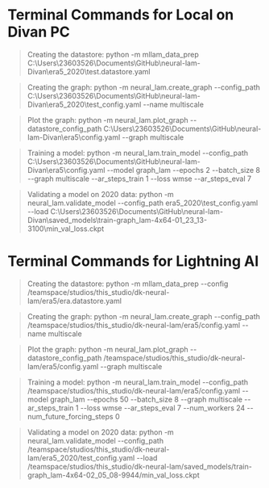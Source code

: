 # Terminal Commands for Local on Divan PC

> Creating the datastore: python -m mllam_data_prep C:\Users\23603526\Documents\GitHub\neural-lam-Divan\era5_2020\test.datastore.yaml

> Creating the graph: python -m neural_lam.create_graph --config_path C:\Users\23603526\Documents\GitHub\neural-lam-Divan\era5_2020\test_config.yaml --name multiscale

> Plot the graph: python -m neural_lam.plot_graph --datastore_config_path C:\Users\23603526\Documents\GitHub\neural-lam-Divan\era5\config.yaml --graph multiscale

> Training a model: python -m neural_lam.train_model --config_path C:\Users\23603526\Documents\GitHub\neural-lam-Divan\era5\config.yaml --model graph_lam --epochs 2 --batch_size 8 --graph multiscale --ar_steps_train 1 --loss wmse --ar_steps_eval 7

> Validating a model on 2020 data: python -m neural_lam.validate_model --config_path era5_2020\test_config.yaml --load C:\Users\23603526\Documents\GitHub\neural-lam-Divan\saved_models\train-graph_lam-4x64-01_23_13-3100\min_val_loss.ckpt 

# Terminal Commands for Lightning AI

> Creating the datastore: python -m mllam_data_prep --config /teamspace/studios/this_studio/dk-neural-lam/era5/era.datastore.yaml

> Creating the graph: python -m neural_lam.create_graph --config_path /teamspace/studios/this_studio/dk-neural-lam/era5/config.yaml --name multiscale

> Plot the graph: python -m neural_lam.plot_graph --datastore_config_path /teamspace/studios/this_studio/dk-neural-lam/era5/config.yaml --graph multiscale

> Training a model: python -m neural_lam.train_model --config_path /teamspace/studios/this_studio/dk-neural-lam/era5/config.yaml --model graph_lam --epochs 50 --batch_size 8 --graph multiscale --ar_steps_train 1 --loss wmse --ar_steps_eval 7 --num_workers 24 --num_future_forcing_steps 0

> Validating a model on 2020 data: python -m neural_lam.validate_model --config_path /teamspace/studios/this_studio/dk-neural-lam/era5_2020/test_config.yaml --load /teamspace/studios/this_studio/dk-neural-lam/saved_models/train-graph_lam-4x64-02_05_08-9944/min_val_loss.ckpt

